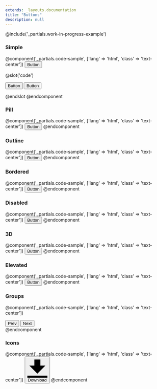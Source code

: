 ```yaml
---
extends: _layouts.documentation
title: "Buttons"
description: null
---
```


@include('_partials.work-in-progress-example')

### Simple

@component('_partials.code-sample', ['lang' => 'html', 'class' => 'text-center'])
<button class="bg-blue hover:bg-blue-dark text-white font-bold py-2 px-4 rounded">
  Button
</button>

@slot('code')
<!-- Using utilities: -->
<button class="bg-blue hover:bg-blue-dark text-white font-bold py-2 px-4 rounded">
  Button
</button>

<!-- Extracting component classes: -->
<button class="btn btn-blue">
  Button
</button>

<style>
  .btn {
    @apply&nbsp;.font-bold .py-2 .px-4 .rounded;
  }
  .btn-blue {
    @apply&nbsp;.bg-blue .text-white;
  }
  .btn-blue:hover {
    @apply&nbsp;.bg-blue-dark;
  }
</style>
@endslot
@endcomponent

### Pill

@component('_partials.code-sample', ['lang' => 'html', 'class' => 'text-center'])
<button class="bg-blue hover:bg-blue-dark text-white font-bold py-2 px-4 rounded-full">
  Button
</button>
@endcomponent

### Outline

@component('_partials.code-sample', ['lang' => 'html', 'class' => 'text-center'])
<button class="bg-transparent hover:bg-blue text-blue-dark font-semibold hover:text-white py-2 px-4 border border-blue hover:border-transparent rounded">
  Button
</button>
@endcomponent

### Bordered

@component('_partials.code-sample', ['lang' => 'html', 'class' => 'text-center'])
<button class="bg-blue hover:bg-blue-dark text-white font-bold py-2 px-4 border border-blue-darker rounded">
  Button
</button>
@endcomponent

### Disabled

@component('_partials.code-sample', ['lang' => 'html', 'class' => 'text-center'])
<button class="bg-blue text-white font-bold py-2 px-4 rounded opacity-50 cursor-not-allowed">
  Button
</button>
@endcomponent

### 3D

@component('_partials.code-sample', ['lang' => 'html', 'class' => 'text-center'])
<button class="bg-blue hover:bg-blue-light text-white font-bold py-2 px-4 border-b-4 border-blue-dark hover:border-blue rounded">
  Button
</button>
@endcomponent

### Elevated

@component('_partials.code-sample', ['lang' => 'html', 'class' => 'text-center'])
<button class="bg-white hover:bg-grey-lightest text-grey-darkest font-semibold py-2 px-4 border border-grey-light rounded shadow">
  Button
</button>
@endcomponent

### Groups

@component('_partials.code-sample', ['lang' => 'html', 'class' => 'text-center'])
<div class="inline-flex">
  <button class="bg-grey-light hover:bg-grey text-grey-darkest font-bold py-2 px-4 rounded-l">
    Prev
  </button>
  <button class="bg-grey-light hover:bg-grey text-grey-darkest font-bold py-2 px-4 rounded-r">
    Next
  </button>
</div>
@endcomponent

### Icons

@component('_partials.code-sample', ['lang' => 'html', 'class' => 'text-center'])
<button class="bg-grey-light hover:bg-grey text-grey-darkest font-bold py-2 px-4 rounded inline-flex items-center">
  <svg class="w-4 h-4 mr-2" xmlns="http://www.w3.org/2000/svg" viewBox="0 0 20 20"><path d="M13 8V2H7v6H2l8 8 8-8h-5zM0 18h20v2H0v-2z"/></svg>
  <span>Download</span>
</button>
@endcomponent
